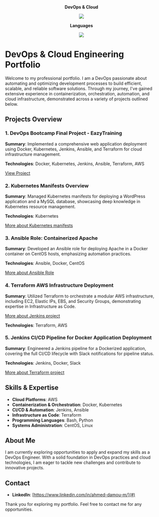 <p align="center">
  <strong>DevOps & Cloud</strong>
</p>
<p align="center">
  <a href="https://skillicons.dev">
    <img src="https://skillicons.dev/icons?i=git,docker,kubernetes,jenkins,ansible,terraform,aws" />
  </a>
</p>

<p align="center">
  <strong>Languages</strong>
</p>
<p align="center">
  <a href="https://skillicons.dev">
    <img src="https://skillicons.dev/icons?i=c,cpp,java,py,bash,linux,ubuntu" />
  </a>
</p>

# DevOps & Cloud Engineering Portfolio

Welcome to my professional portfolio. I am a DevOps  passionate about automating and optimizing development processes to build efficient, scalable, and reliable software solutions. Through my journey, I've gained extensive experience in containerization, orchestration, automation, and cloud infrastructure, demonstrated across a variety of projects outlined below.

## Projects Overview

### 1. DevOps Bootcamp Final Project - EazyTraining

**Summary**: Implemented a comprehensive web application deployment using Docker, Kubernetes, Jenkins, Ansible, and Terraform for cloud infrastructure management.

**Technologies**: Docker, Kubernetes, Jenkins, Ansible, Terraform, AWS

[View Project](https://github.com/MousMaster/ProjetFilRouge)

### 2. Kubernetes Manifests Overview

**Summary**: Managed Kubernetes manifests for deploying a WordPress application and a MySQL database, showcasing deep knowledge in Kubernetes resource management.

**Technologies**: Kubernetes

[More about Kubernetes manifests](https://github.com/MousMaster/kubernetesProject)


### 3. Ansible Role: Containerized Apache

**Summary**: Developed an Ansible role for deploying Apache in a Docker container on CentOS hosts, emphasizing automation practices.

**Technologies**: Ansible, Docker, CentOS

[More about Ansible Role](https://github.com/MousMaster/Ansible)

### 4. Terraform AWS Infrastructure Deployment

**Summary**: Utilized Terraform to orchestrate a modular AWS infrastructure, including EC2, Elastic IPs, EBS, and Security Groups, demonstrating expertise in Infrastructure as Code.

[More about Jenkins project](https://github.com/MousMaster/Terraform)


**Technologies**: Terraform, AWS

### 5. Jenkins CI/CD Pipeline for Docker Application Deployment

**Summary**: Engineered a Jenkins pipeline for a Dockerized application, covering the full CI/CD lifecycle with Slack notifications for pipeline status.

**Technologies**: Jenkins, Docker, Slack

[More about Terraform project](https://github.com/MousMaster/JenkinsProject)


## Skills & Expertise

- **Cloud Platforms**: AWS
- **Containerization & Orchestration**: Docker, Kubernetes
- **CI/CD & Automation**: Jenkins, Ansible
- **Infrastructure as Code**: Terraform
- **Programming Languages**: Bash, Python
- **Systems Administration**: CentOS, Linux



## About Me

I am currently exploring opportunities to apply and expand my skills as a DevOps Engineer. With a solid foundation in DevOps practices and cloud technologies, I am eager to tackle new challenges and contribute to innovative projects.

## Contact

- **LinkedIn**: [https://www.linkedin.com/in/ahmed-damou-m/](#)

Thank you for exploring my portfolio. Feel free to contact me for any opportunities.


